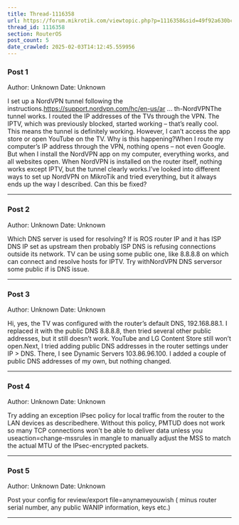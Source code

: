 ```yaml
---
title: Thread-1116358
url: https://forum.mikrotik.com/viewtopic.php?p=1116358&sid=49f92a630bc7970d8ca50523be880e8f#p1116358
thread_id: 1116358
section: RouterOS
post_count: 5
date_crawled: 2025-02-03T14:12:45.559956
---
```


### Post 1
Author: Unknown
Date: Unknown

I set up a NordVPN tunnel following the instructions.https://support.nordvpn.com/hc/en-us/ar ... th-NordVPNThe tunnel works. I routed the IP addresses of the TVs through the VPN. The IPTV, which was previously blocked, started working – that’s really cool. This means the tunnel is definitely working. However, I can’t access the app store or open YouTube on the TV. Why is this happening?When I route my computer’s IP address through the VPN, nothing opens – not even Google. But when I install the NordVPN app on my computer, everything works, and all websites open. When NordVPN is installed on the router itself, nothing works except IPTV, but the tunnel clearly works.I’ve looked into different ways to set up NordVPN on MikroTik and tried everything, but it always ends up the way I described. Can this be fixed?

---
### Post 2
Author: Unknown
Date: Unknown

Which DNS server is used for resolving? If is ROS router IP and it has ISP DNS IP set as upstream then probably ISP DNS is refusing connections outside its network. TV can be using some public one, like 8.8.8.8 on which can connect and resolve hosts for IPTV. Try withNordVPN DNS serversor some public if is DNS issue.

---
### Post 3
Author: Unknown
Date: Unknown

Hi, yes, the TV was configured with the router’s default DNS, 192.168.88.1. I replaced it with the public DNS 8.8.8.8, then tried several other public addresses, but it still doesn’t work. YouTube and LG Content Store still won’t open.Next, I tried adding public DNS addresses in the router settings under IP > DNS. There, I see Dynamic Servers 103.86.96.100. I added a couple of public DNS addresses of my own, but nothing changed.

---
### Post 4
Author: Unknown
Date: Unknown

Try adding an exception IPsec policy for local traffic from the router to the LAN devices as describedhere. Without this policy, PMTUD does not work so many TCP connections won't be able to deliver data unless you useaction=change-mssrules in mangle to manually adjust the MSS to match the actual MTU of the IPsec-encrypted packets.

---
### Post 5
Author: Unknown
Date: Unknown

Post your config for review/export file=anynameyouwish ( minus router serial number, any public WANIP information, keys etc.)

---
